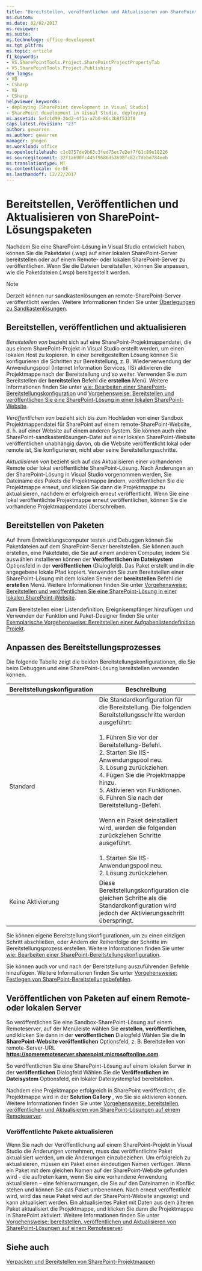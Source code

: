 ```yaml
---
title: "Bereitstellen, veröffentlichen und Aktualisieren von SharePoint-Lösungspaketen | Microsoft Docs"
ms.custom: 
ms.date: 02/02/2017
ms.reviewer: 
ms.suite: 
ms.technology: office-development
ms.tgt_pltfrm: 
ms.topic: article
f1_keywords:
- VS.SharePointTools.Project.SharePointProjectPropertyTab
- VS.SharePointTools.Project.Publishing
dev_langs:
- VB
- CSharp
- VB
- CSharp
helpviewer_keywords:
- deploying [SharePoint development in Visual Studio]
- SharePoint development in Visual Studio, deploying
ms.assetid: 5efc1d99-2bd2-4f1a-a7b0-86c3b8f533f0
caps.latest.revision: "23"
author: gewarren
ms.author: gewarren
manager: ghogen
ms.workload: office
ms.openlocfilehash: c1c8757de9b63c3fed75ec7e2ef7f61c89e18226
ms.sourcegitcommit: 32f1a690fc445f9586d53698fc82c7debd784eeb
ms.translationtype: MT
ms.contentlocale: de-DE
ms.lasthandoff: 12/22/2017
---
```

# <a name="deploying-publishing-and-upgrading-sharepoint-solution-packages"></a>Bereitstellen, Veröffentlichen und Aktualisieren von SharePoint-Lösungspaketen
  Nachdem Sie eine SharePoint-Lösung in Visual Studio entwickelt haben, können Sie die Paketdatei (.wsp) auf einer lokalen SharePoint-Server bereitstellen oder auf einem Remote- oder lokalen SharePoint-Server zu veröffentlichen. Wenn Sie die Dateien bereitstellen, können Sie anpassen, wie die Paketdateien (.wsp) bereitgestellt werden.  
  
> [!NOTE]  
>  Derzeit können nur sandkastenlösungen an remote-SharePoint-Server veröffentlicht werden. Weitere Informationen finden Sie unter [Überlegungen zu Sandkastenlösungen](../sharepoint/sandboxed-solution-considerations.md).  
  
## <a name="deploying-publishing-and-upgrading"></a>Bereitstellen, veröffentlichen und aktualisieren  
 *Bereitstellen von* bezieht sich auf eine SharePoint-Projektmappendatei, die aus einem SharePoint-Projekt in Visual Studio erstellt werden, um einen lokalen Host zu kopieren. In einer bereitgestellten Lösung können Sie konfigurieren die Schritten zur Bereitstellung, z. B. Wiederverwendung der Anwendungspool (Internet Information Services, IIS) aktivieren die Projektmappe nach der Bereitstellung und so weiter. Verwenden Sie zum Bereitstellen der **bereitstellen** Befehl die **erstellen** Menü. Weitere Informationen finden Sie unter [wie: Bearbeiten einer SharePoint-Bereitstellungskonfiguration](../sharepoint/how-to-edit-a-sharepoint-deployment-configuration.md) und [Vorgehensweise: Bereitstellen und veröffentlichen Sie eine SharePoint-Lösung in einer lokalen SharePoint-Website](../sharepoint/how-to-deploy-and-publish-a-sharepoint-solution-to-a-local-sharepoint-site.md).  
  
 *Veröffentlichen von* bezieht sich bis zum Hochladen von einer Sandbox Projektmappendatei für SharePoint auf einem remote-SharePoint-Website, d. h. auf einer Website auf einem anderen System. Sie können auch eine SharePoint-sandkastenlösungen-Datei auf einer lokalen SharePoint-Website veröffentlichen unabhängig davon, ob die Website veröffentlicht lokal oder remote ist, Sie konfigurieren, nicht aber seine Bereitstellungsschritte.  
  
 *Aktualisieren von* bezieht sich auf das Aktualisieren einer vorhandenen Remote oder lokal veröffentlichte SharePoint-Lösung. Nach Änderungen an der SharePoint-Lösung in Visual Studio vorgenommen werden, Sie Dateiname des Pakets die Projektmappe ändern, veröffentlichen Sie die Projektmappe erneut, und klicken Sie dann die Projektmappe zu aktualisieren, nachdem er erfolgreich erneut veröffentlicht. Wenn Sie eine lokal veröffentlichte Projektmappe erneut veröffentlichen, können Sie die vorhandene Projektmappendatei überschreiben.  
  
## <a name="deploying-packages"></a>Bereitstellen von Paketen  
 Auf Ihrem Entwicklungscomputer testen und Debuggen können Sie Paketdateien auf dem SharePoint-Server bereitstellen. Sie können auch erstellen, eine Paketdatei, die Sie auf einem anderen Computer, indem Sie auswählen installieren können der **Veröffentlichen im Dateisystem** Optionsfeld in der **veröffentlichen** (Dialogfeld). Das Paket erstellt und in die angegebene lokale Pfad kopiert. Verwenden Sie zum Bereitstellen einer SharePoint-Lösung mit dem lokalen Server der **bereitstellen** Befehl die **erstellen** Menü. Weitere Informationen finden Sie unter [Vorgehensweise: Bereitstellen und veröffentlichen Sie eine SharePoint-Lösung in einer lokalen SharePoint-Website](../sharepoint/how-to-deploy-and-publish-a-sharepoint-solution-to-a-local-sharepoint-site.md).  
  
 Zum Bereitstellen einer Listendefinition, Ereignisempfänger hinzufügen und Verwenden der Funktion und Paket-Designer finden Sie unter [Exemplarische Vorgehensweise: Bereitstellen einer Aufgabenlistendefinition Projekt](../sharepoint/walkthrough-deploying-a-project-task-list-definition.md).  
  
## <a name="customizing-the-deployment-process"></a>Anpassen des Bereitstellungsprozesses  
 Die folgende Tabelle zeigt die beiden Bereitstellungskonfigurationen, die Sie beim Debuggen und eine SharePoint-Lösung bereitstellen verwenden können.  
  
|Bereitstellungskonfiguration|Beschreibung|  
|------------------------------|-----------------|  
|Standard|Die Standardkonfiguration für die Bereitstellung. Die folgenden Bereitstellungsschritte werden ausgeführt:<br /><br /> 1.  Führen Sie vor der Bereitstellung-Befehl.<br />2.  Starten Sie IIS-Anwendungspool neu.<br />3.  Lösung zurückziehen.<br />4.  Fügen Sie die Projektmappe hinzu.<br />5.  Aktivieren von Funktionen.<br />6.  Führen Sie nach der Bereitstellung-Befehl.<br /><br /> Wenn ein Paket deinstalliert wird, werden die folgenden zurückziehen Schritte ausgeführt.<br /><br /> 1.  Starten Sie IIS-Anwendungspool neu.<br />2.  Lösung zurückziehen.|  
|Keine Aktivierung|Diese Bereitstellungskonfiguration die gleichen Schritte als die Standardkonfiguration wird jedoch der Aktivierungsschritt überspringt.|  
  
 Sie können eigene Bereitstellungskonfigurationen, um zu einen einzigen Schritt abschließen, oder Ändern der Reihenfolge der Schritte im Bereitstellungsprozess erstellen. Weitere Informationen finden Sie unter [wie: Bearbeiten einer SharePoint-Bereitstellungskonfiguration](../sharepoint/how-to-edit-a-sharepoint-deployment-configuration.md).  
  
 Sie können auch vor und nach der Bereitstellung auszuführenden Befehle hinzufügen. Weitere Informationen finden Sie unter [Vorgehensweise: Festlegen von SharePoint-Bereitstellungsbefehlen](../sharepoint/how-to-set-sharepoint-deployment-commands.md).  
  
## <a name="publishing-packages-to-a-remote-or-local-server"></a>Veröffentlichen von Paketen auf einem Remote- oder lokalen Server  
 So veröffentlichen Sie eine Sandbox-SharePoint-Lösung auf einem Remoteserver, auf der Menüleiste wählen Sie **erstellen**, **veröffentlichen**, und klicken Sie dann in der **veröffentlichen** Dialogfeld Wählen Sie die **In SharePoint-Website veröffentlichen** Optionsfeld, z. B. Bereitstellen von remote-Server-URL **https://someremoteserver.sharepoint.microsoftonline.com**.  
  
 So veröffentlichen Sie eine SharePoint-Lösung auf einem lokalen Server in der **veröffentlichen** Dialogfeld Wählen Sie die **Veröffentlichen im Dateisystem** Optionsfeld, ein lokaler Dateisystempfad bereitstellen.  
  
 Nachdem eine Projektmappe erfolgreich in SharePoint veröffentlicht, die Projektmappe wird in der **Solution Gallery** , wo Sie sie aktivieren können. Weitere Informationen finden Sie unter [Vorgehensweise: bereitstellen, veröffentlichen und Aktualisieren von SharePoint-Lösungen auf einem Remoteserver](../sharepoint/how-to-deploy-publish-and-upgrade-sharepoint-solutions-on-a-remote-server.md).  
  
### <a name="upgrading-published-packages"></a>Veröffentlichte Pakete aktualisieren  
 Wenn Sie nach der Veröffentlichung auf einem SharePoint-Projekt in Visual Studio die Änderungen vornehmen, muss das veröffentlichte Paket aktualisiert werden, um die Änderungen einzubeziehen. Um erfolgreich zu aktualisieren, müssen ein Paket einen eindeutigen Namen verfügen. Wenn ein Paket mit dem gleichen Namen auf der SharePoint-Website gefunden wird - die auftreten kann, wenn Sie eine vorhandene Anwendung aktualisieren – eine fehlerwarnungen, die Sie auf den Dateinamen in Konflikt stehen und können Sie das Paket umbenennen. Nach erneut veröffentlicht wird, wird das neue Paket wird auf der SharePoint-Website angezeigt und kann aktualisiert werden. Ein aktualisiertes Paket mit Daten aus dem älteren Paket aktualisiert die Projektmappe, und klicken Sie dann die Projektmappe in SharePoint aktiviert. Weitere Informationen finden Sie unter [Vorgehensweise: bereitstellen, veröffentlichen und Aktualisieren von SharePoint-Lösungen auf einem Remoteserver](../sharepoint/how-to-deploy-publish-and-upgrade-sharepoint-solutions-on-a-remote-server.md).  
  
## <a name="see-also"></a>Siehe auch  
 [Verpacken und Bereitstellen von SharePoint-Projektmappen](../sharepoint/packaging-and-deploying-sharepoint-solutions.md)  
  
  